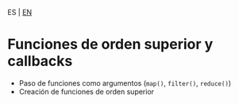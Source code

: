 <!-- MULTILANGUAJE MENU START -->
ES | [EN](https://lckpig.gitbook.io/practical-dev-handbook/typescript/functional-programming/higher-order-functions-callbacks)
<!-- MULTILANGUAJE MENU END -->

# Funciones de orden superior y callbacks

- Paso de funciones como argumentos (`map()`, `filter()`, `reduce()`)
- Creación de funciones de orden superior 